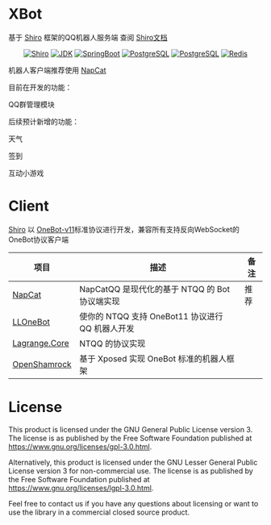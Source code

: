 # XBot

基于 [Shiro](https://github.com/MisakaTAT/Shiro) 框架的QQ机器人服务端  查阅 [Shiro文档](https://misakatat.github.io/shiro-docs/advanced.html)

<p style="text-align: center;">
    <a href="https://github.com/MisakaTAT/Shiro"><img alt="Shiro" src="https://img.shields.io/badge/Shiro-2.3.5-yellow.svg" /></a>
    <a href="https://openjdk.org/projects/jdk/"><img alt="JDK" src="https://img.shields.io/badge/JDK-17+-red.svg" /></a>
    <a href="https://spring.io/projects/spring-boot"> <img alt="SpringBoot" src="https://img.shields.io/badge/SpringBoot-3.0+-brightgreen.svg" /></a>
    <a href="https://www.postgresql.org/"><img alt="PostgreSQL" src="https://img.shields.io/badge/PostgreSQL-15+-blue.svg" /></a>
    <a href="https://gradle.org/"><img alt="PostgreSQL" src="https://img.shields.io/badge/Gradle-8.0+-22afc8" /></a>
    <a href="https://redis.io/"><img alt="Redis" src="https://img.shields.io/badge/Redis-7.0+-ff4438" /></a>
</p>  

机器人客户端推荐使用 [NapCat](https://github.com/NapNeko/NapCatQQ)

目前在开发的功能：

QQ群管理模块

后续预计新增的功能：

天气

签到

互动小游戏

# Client

[Shiro](https://github.com/MisakaTAT/Shiro) 以 [OneBot-v11](https://github.com/howmanybots/onebot/tree/master/v11/specs)标准协议进行开发，兼容所有支持反向WebSocket的OneBot协议客户端

| 项目                                                        | 描述                                             | 备注 |
| ----------------------------------------------------------- | ------------------------------------------------ | ---- |
| [NapCat](https://github.com/NapNeko/NapCatQQ)               | NapCatQQ 是现代化的基于 NTQQ 的 Bot 协议端实现   | 推荐 |
| [LLOneBot](https://github.com/LLOneBot/LLOneBot)            | 使你的 NTQQ 支持 OneBot11 协议进行 QQ 机器人开发 |      |
| [Lagrange.Core](https://github.com/KonataDev/Lagrange.Core) | NTQQ 的协议实现                                  |      |
| [OpenShamrock](https://github.com/whitechi73/OpenShamrock)  | 基于 Xposed 实现 OneBot 标准的机器人框架         |      |

# License

This product is licensed under the GNU General Public License version 3. The license is as published by the Free
Software Foundation published at https://www.gnu.org/licenses/gpl-3.0.html.

Alternatively, this product is licensed under the GNU Lesser General Public License version 3 for non-commercial use.
The license is as published by the Free Software Foundation published at https://www.gnu.org/licenses/lgpl-3.0.html.

Feel free to contact us if you have any questions about licensing or want to use the library in a commercial closed
source product.
